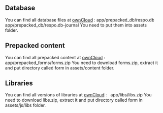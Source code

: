 ## Database

You can find all database files at [ownCloud](https://owncloud.min.org.ua/index.php/apps/files/?dir=/respo/app/prepacked%20database&fileid=275284) :
    app/prepacked_db/respo.db
    app/prepacked_db/respo.db-journal
You need to put them into assets folder.

## Prepacked content

You can find all prepacked content at [ownCloud](https://owncloud.min.org.ua/index.php/apps/files/?dir=/respo/app/prepacked%20forms&fileid=275217) :
    app/prepacked_forms/forms.zip
You need to download forms.zip, extract it and put directory called form in assets/content folder.

## Libraries

You can find all versions of libraries at [ownCloud](https://owncloud.min.org.ua/index.php/apps/files/?dir=/respo/app/libs&fileid=275339) :
    app/libs/libs.zip
You need to download libs.zip, extract it and put directory called form in assets/js/libs folder.